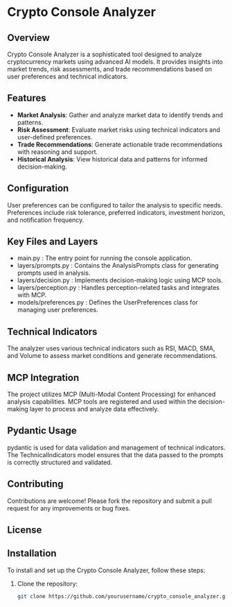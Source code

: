 # Crypto Console Analyzer

## Overview
Crypto Console Analyzer is a sophisticated tool designed to analyze cryptocurrency markets using advanced AI models. It provides insights into market trends, risk assessments, and trade recommendations based on user preferences and technical indicators.

## Features
- **Market Analysis**: Gather and analyze market data to identify trends and patterns.
- **Risk Assessment**: Evaluate market risks using technical indicators and user-defined preferences.
- **Trade Recommendations**: Generate actionable trade recommendations with reasoning and support.
- **Historical Analysis**: View historical data and patterns for informed decision-making.

## Configuration
User preferences can be configured to tailor the analysis to specific needs. Preferences include risk tolerance, preferred indicators, investment horizon, and notification frequency.

## Key Files and Layers
- main.py : The entry point for running the console application.
- layers/prompts.py : Contains the AnalysisPrompts class for generating prompts used in analysis.
- layers/decision.py : Implements decision-making logic using MCP tools.
- layers/perception.py : Handles perception-related tasks and integrates with MCP.
- models/preferences.py : Defines the UserPreferences class for managing user preferences.
## Technical Indicators
The analyzer uses various technical indicators such as RSI, MACD, SMA, and Volume to assess market conditions and generate recommendations.

## MCP Integration
The project utilizes MCP (Multi-Modal Content Processing) for enhanced analysis capabilities. MCP tools are registered and used within the decision-making layer to process and analyze data effectively.

## Pydantic Usage
pydantic is used for data validation and management of technical indicators. The TechnicalIndicators model ensures that the data passed to the prompts is correctly structured and validated.

## Contributing
Contributions are welcome! Please fork the repository and submit a pull request for any improvements or bug fixes.

## License

## Installation
To install and set up the Crypto Console Analyzer, follow these steps:

1. Clone the repository:
   ```bash
   git clone https://github.com/yourusername/crypto_console_analyzer.git
